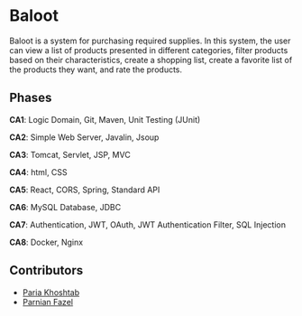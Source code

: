 # Baloot

Baloot is a system for purchasing required supplies. In this system, the user can view a list of products presented in different categories, filter products based on their characteristics, create a shopping list, create a favorite list of the products they want, and rate the products.

## Phases

**CA1**: Logic Domain, Git, Maven, Unit Testing (JUnit)

**CA2**: Simple Web Server, Javalin, Jsoup

**CA3**: Tomcat, Servlet, JSP, MVC

**CA4**: html, CSS

**CA5**: React, CORS, Spring, Standard API

**CA6**: MySQL Database, JDBC

**CA7**: Authentication, JWT, OAuth, JWT Authentication Filter, SQL Injection

**CA8**: Docker, Nginx

## Contributors
* [Paria Khoshtab](https://github.com/Theparia/)
* [Parnian Fazel](https://github.com/parnianf/)
